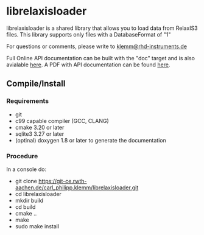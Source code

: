 # librelaxisloader

librelaxisloader is a shared library that allows you to load data from RelaxIS3 files. This library supports only files with a DatabaseFormat of "1"

For questions or comments, please write to klemm@rhd-instruments.de

Full Online API documentation can be built with the "doc" target and is also avialable [here](http://uvos.xyz/kiss/librelaxisloaderdoc).
A PDF with API documentation can be found [here](http://uvos.xyz/kiss/librelaxisloader.pdf).

## Compile/Install

### Requirements

* git
* c99 capable compiler (GCC, CLANG)
* cmake 3.20 or later
* sqlite3 3.27 or later
* (optinal) doxygen 1.8 or later to generate the documentation

### Procedure

In a console do:

* git clone https://git-ce.rwth-aachen.de/carl_philipp.klemm/librelaxisloader.git
* cd librelaxisloader
* mkdir build
* cd build
* cmake ..
* make
* sudo make install
